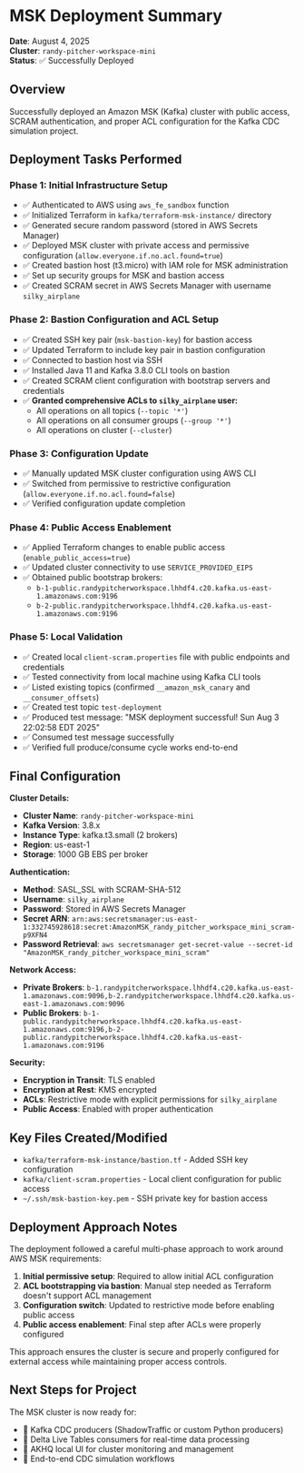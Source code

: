 # MSK Deployment Summary

**Date**: August 4, 2025  
**Cluster**: `randy-pitcher-workspace-mini`  
**Status**: ✅ Successfully Deployed

## Overview

Successfully deployed an Amazon MSK (Kafka) cluster with public access, SCRAM authentication, and proper ACL configuration for the Kafka CDC simulation project.

## Deployment Tasks Performed

### Phase 1: Initial Infrastructure Setup
- ✅ Authenticated to AWS using `aws_fe_sandbox` function
- ✅ Initialized Terraform in `kafka/terraform-msk-instance/` directory
- ✅ Generated secure random password (stored in AWS Secrets Manager)
- ✅ Deployed MSK cluster with private access and permissive configuration (`allow.everyone.if.no.acl.found=true`)
- ✅ Created bastion host (t3.micro) with IAM role for MSK administration
- ✅ Set up security groups for MSK and bastion access
- ✅ Created SCRAM secret in AWS Secrets Manager with username `silky_airplane`

### Phase 2: Bastion Configuration and ACL Setup
- ✅ Created SSH key pair (`msk-bastion-key`) for bastion access
- ✅ Updated Terraform to include key pair in bastion configuration
- ✅ Connected to bastion host via SSH
- ✅ Installed Java 11 and Kafka 3.8.0 CLI tools on bastion
- ✅ Created SCRAM client configuration with bootstrap servers and credentials
- ✅ **Granted comprehensive ACLs to `silky_airplane` user:**
  - All operations on all topics (`--topic '*'`)
  - All operations on all consumer groups (`--group '*'`)
  - All operations on cluster (`--cluster`)

### Phase 3: Configuration Update
- ✅ Manually updated MSK cluster configuration using AWS CLI
- ✅ Switched from permissive to restrictive configuration (`allow.everyone.if.no.acl.found=false`)
- ✅ Verified configuration update completion

### Phase 4: Public Access Enablement
- ✅ Applied Terraform changes to enable public access (`enable_public_access=true`)
- ✅ Updated cluster connectivity to use `SERVICE_PROVIDED_EIPS`
- ✅ Obtained public bootstrap brokers:
  - `b-1-public.randypitcherworkspace.lhhdf4.c20.kafka.us-east-1.amazonaws.com:9196`
  - `b-2-public.randypitcherworkspace.lhhdf4.c20.kafka.us-east-1.amazonaws.com:9196`

### Phase 5: Local Validation
- ✅ Created local `client-scram.properties` file with public endpoints and credentials
- ✅ Tested connectivity from local machine using Kafka CLI tools
- ✅ Listed existing topics (confirmed `__amazon_msk_canary` and `__consumer_offsets`)
- ✅ Created test topic `test-deployment`
- ✅ Produced test message: "MSK deployment successful! Sun Aug  3 22:02:58 EDT 2025"
- ✅ Consumed test message successfully
- ✅ Verified full produce/consume cycle works end-to-end

## Final Configuration

**Cluster Details:**
- **Cluster Name**: `randy-pitcher-workspace-mini`
- **Kafka Version**: 3.8.x
- **Instance Type**: kafka.t3.small (2 brokers)
- **Region**: us-east-1
- **Storage**: 1000 GB EBS per broker

**Authentication:**
- **Method**: SASL_SSL with SCRAM-SHA-512
- **Username**: `silky_airplane`
- **Password**: Stored in AWS Secrets Manager
- **Secret ARN**: `arn:aws:secretsmanager:us-east-1:332745928618:secret:AmazonMSK_randy_pitcher_workspace_mini_scram-p9XFN4`
- **Password Retrieval**: `aws secretsmanager get-secret-value --secret-id "AmazonMSK_randy_pitcher_workspace_mini_scram"`

**Network Access:**
- **Private Brokers**: `b-1.randypitcherworkspace.lhhdf4.c20.kafka.us-east-1.amazonaws.com:9096,b-2.randypitcherworkspace.lhhdf4.c20.kafka.us-east-1.amazonaws.com:9096`
- **Public Brokers**: `b-1-public.randypitcherworkspace.lhhdf4.c20.kafka.us-east-1.amazonaws.com:9196,b-2-public.randypitcherworkspace.lhhdf4.c20.kafka.us-east-1.amazonaws.com:9196`

**Security:**
- **Encryption in Transit**: TLS enabled
- **Encryption at Rest**: KMS encrypted
- **ACLs**: Restrictive mode with explicit permissions for `silky_airplane`
- **Public Access**: Enabled with proper authentication

## Key Files Created/Modified

- `kafka/terraform-msk-instance/bastion.tf` - Added SSH key configuration
- `kafka/client-scram.properties` - Local client configuration for public access
- `~/.ssh/msk-bastion-key.pem` - SSH private key for bastion access

## Deployment Approach Notes

The deployment followed a careful multi-phase approach to work around AWS MSK requirements:

1. **Initial permissive setup**: Required to allow initial ACL configuration
2. **ACL bootstrapping via bastion**: Manual step needed as Terraform doesn't support ACL management
3. **Configuration switch**: Updated to restrictive mode before enabling public access
4. **Public access enablement**: Final step after ACLs were properly configured

This approach ensures the cluster is secure and properly configured for external access while maintaining proper access controls.

## Next Steps for Project

The MSK cluster is now ready for:
- 🎯 Kafka CDC producers (ShadowTraffic or custom Python producers)
- 🎯 Delta Live Tables consumers for real-time data processing
- 🎯 AKHQ local UI for cluster monitoring and management
- 🎯 End-to-end CDC simulation workflows